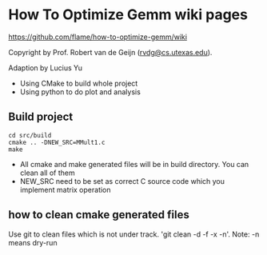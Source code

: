 # How To Optimize Gemm wiki pages

https://github.com/flame/how-to-optimize-gemm/wiki

Copyright by Prof. Robert van de Geijn (rvdg@cs.utexas.edu).


Adaption by Lucius Yu

* Using CMake to build whole project
* Using python to do plot and analysis


## Build project

```
cd src/build
cmake .. -DNEW_SRC=MMult1.c
make
```

* All cmake and make generated files will be in build directory. You can clean all of them
* NEW_SRC need to be set as correct C source code which you implement matrix operation

## how to clean cmake generated files

Use git to clean files which is not under track. 'git clean -d -f -x -n'. Note: -n means dry-run


